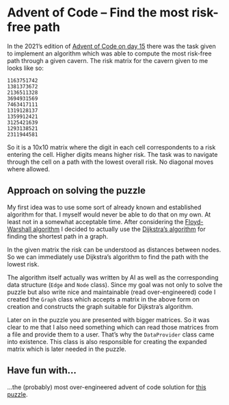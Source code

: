 # Advent of Code – Find the most risk-free path

In the 2021’s edition of [Advent of Code on day 15](https://adventofcode.com/2021/day/15) 
there was the task given to implement an algorithm which was able to compute 
the most risk-free path through a given cavern. The risk matrix for the cavern 
given to me looks like so:

```
1163751742
1381373672
2136511328
3694931569
7463417111
1319128137
1359912421
3125421639
1293138521
2311944581
```

So it is a 10x10 matrix where the digit in each cell correspondents to a risk 
entering the cell. Higher digits means higher risk. The task was to navigate 
through the cell on a path with the lowest overall risk. No diagonal moves where 
allowed.

## Approach on solving the puzzle

My first idea was to use some sort of already known and established algorithm 
for that. I myself would never be able to do that on my own. At least not in 
a somewhat acceptable time. After considering the [Floyd-Warshall algorithm](https://en.wikipedia.org/wiki/Floyd–Warshall_algorithm) 
I decided to actually use the [Dijkstra’s algorithm](https://en.wikipedia.org/wiki/Dijkstra%27s_algorithm) 
for finding the shortest path in a graph.

In the given matrix the risk can be understood as distances between nodes. So 
we can immediately use Dijkstra’s algorithm to find the path with the lowest 
risk.

The algorithm itself actually was written by AI as well as the corresponding 
data structure (`Edge` and `Node` class). Since my goal was not only to solve 
the puzzle but also write nice and maintainable (read over-engineered) code I 
created the `Graph` class which accepts a matrix in the above form on creation 
and constructs the graph suitable for Dijkstra’s algorithm. 

Later on in the puzzle you are presented with bigger matrices. So it was clear 
to me that I also need something which can read those matrices from a file and 
provide them to a user. That’s why the `DataProvider` class came into existence. 
This class is also responsible for creating the expanded matrix which is later 
needed in the puzzle.

## Have fun with…

…the (probably) most over-engineered advent of code solution for [this puzzle](https://adventofcode.com/2021/day/15).
